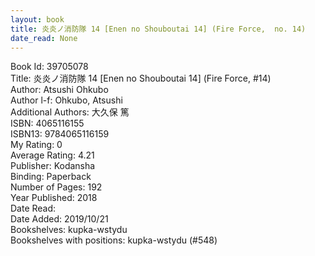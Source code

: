 ```yaml
---
layout: book
title: 炎炎ノ消防隊 14 [Enen no Shouboutai 14] (Fire Force,  no. 14)
date_read: None
---
```


Book Id: 39705078<br />
Title: 炎炎ノ消防隊 14 [Enen no Shouboutai 14] (Fire Force, #14)<br />
Author: Atsushi Ohkubo<br />
Author l-f: Ohkubo, Atsushi<br />
Additional Authors: 大久保 篤<br />
ISBN: 4065116155<br />
ISBN13: 9784065116159<br />
My Rating: 0<br />
Average Rating: 4.21<br />
Publisher: Kodansha<br />
Binding: Paperback<br />
Number of Pages: 192<br />
Year Published: 2018<br />
Date Read: <br />
Date Added: 2019/10/21<br />
Bookshelves: kupka-wstydu<br />
Bookshelves with positions: kupka-wstydu (#548)<br />

